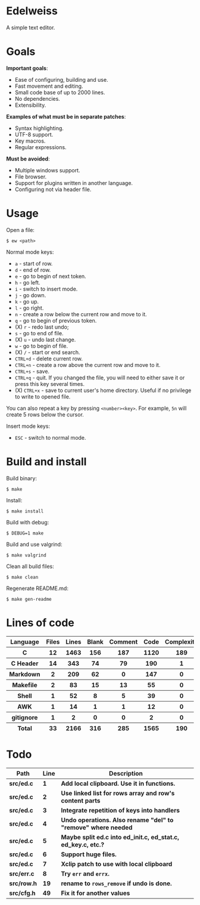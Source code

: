 # Edelweiss

A simple text editor.

# Goals

**Important goals**:

- Ease of configuring, building and use.
- Fast movement and editing.
- Small code base of up to 2000 lines.
- No dependencies.
- Extensibility.

**Examples of what must be in separate patches**:

- Syntax highlighting.
- UTF-8 support.
- Key macros.
- Regular expressions.

**Must be avoided**:

- Multiple windows support.
- File browser.
- Support for plugins written in another language.
- Configuring not via header file.

# Usage

Open a file:

```
$ ew <path>
```

Normal mode keys:

- `a` - start of row.
- `d` - end of row.
- `e` - go to begin of next token.
- `h` - go left.
- `i` - switch to insert mode.
- `j` - go down.
- `k` - go up.
- `l` - go right.
- `n` - create a row below the current row and move to it.
- `q` - go to begin of previous token.
- (X) `r` - redo last undo;
- `s` - go to end of file.
- (X) `u` - undo last change.
- `w` - go to begin of file.
- (X) `/` - start or end search.
- `CTRL+d` - delete current row.
- `CTRL+n` - create a row above the current row and move to it.
- `CTRL+s` - save.
- `CTRL+q` - quit. If you changed the file, you will need to either save it or press this key several times.
- (X) `CTRL+x` - save to current user's home directory. Useful if no privilege to write to opened file.

You can also repeat a key by pressing `<number><key>`. For example, `5n` will create 5 rows below the cursor.

Insert mode keys:

- `ESC` - switch to normal mode.

# Build and install

Build binary:

```
$ make
```

Install:

```
$ make install
```

Build with debug:

```
$ DEBUG=1 make
```

Build and use valgrind:

```
$ make valgrind
```

Clean all build files:

```
$ make clean
```

Regenerate README.md:

```
$ make gen-readme
```


# Lines of code

<table id="scc-table">
	<thead><tr>
		<th>Language</th>
		<th>Files</th>
		<th>Lines</th>
		<th>Blank</th>
		<th>Comment</th>
		<th>Code</th>
		<th>Complexity</th>
		<th>Bytes</th>
	</tr></thead>
	<tbody><tr>
		<th>C</th>
		<th>12</th>
		<th>1463</th>
		<th>156</th>
		<th>187</th>
		<th>1120</th>
		<th>189</th>
		<th>29596</th>
	</tr><tr>
		<th>C Header</th>
		<th>14</th>
		<th>343</th>
		<th>74</th>
		<th>79</th>
		<th>190</th>
		<th>1</th>
		<th>7664</th>
	</tr><tr>
		<th>Markdown</th>
		<th>2</th>
		<th>209</th>
		<th>62</th>
		<th>0</th>
		<th>147</th>
		<th>0</th>
		<th>3512</th>
	</tr><tr>
		<th>Makefile</th>
		<th>2</th>
		<th>83</th>
		<th>15</th>
		<th>13</th>
		<th>55</th>
		<th>0</th>
		<th>1960</th>
	</tr><tr>
		<th>Shell</th>
		<th>1</th>
		<th>52</th>
		<th>8</th>
		<th>5</th>
		<th>39</th>
		<th>0</th>
		<th>1008</th>
	</tr><tr>
		<th>AWK</th>
		<th>1</th>
		<th>14</th>
		<th>1</th>
		<th>1</th>
		<th>12</th>
		<th>0</th>
		<th>220</th>
	</tr><tr>
		<th>gitignore</th>
		<th>1</th>
		<th>2</th>
		<th>0</th>
		<th>0</th>
		<th>2</th>
		<th>0</th>
		<th>11</th>
	</tr></tbody>
	<tfoot><tr>
		<th>Total</th>
		<th>33</th>
		<th>2166</th>
		<th>316</th>
		<th>285</th>
		<th>1565</th>
		<th>190</th>
    	<th>43971</th>
	</tr></tfoot>
	</table>

# Todo

|Path|Line|Description|
|-|-|-|
|**src/ed.c**|**1**|**Add local clipboard. Use it in functions.**|
|**src/ed.c**|**2**|**Use linked list for rows array and row's content parts**|
|**src/ed.c**|**3**|**Integrate repetition of keys into handlers**|
|**src/ed.c**|**4**|**Undo operations. Also rename "del" to "remove" where needed**|
|**src/ed.c**|**5**|**Maybe split ed.c into ed_init.c, ed_stat.c, ed_key.c, etc.?**|
|**src/ed.c**|**6**|**Support huge files.**|
|**src/ed.c**|**7**|**Xclip patch to use with local clipboard**|
|**src/err.c**|**8**|**Try `err` and `errx`.**|
|**src/row.h**|**19**|**rename to `rows_remove` if undo is done.**|
|**src/cfg.h**|**49**|**Fix it for another values**|
